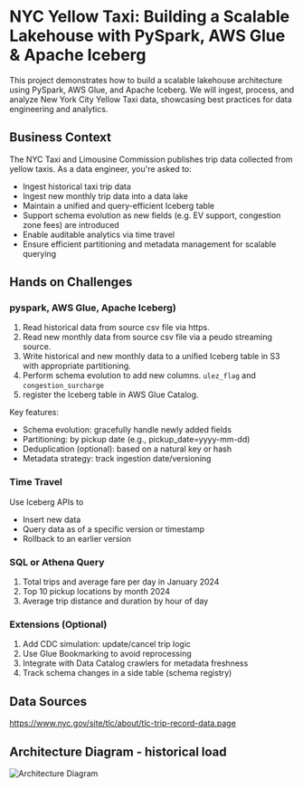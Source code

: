 # NYC Yellow Taxi: Building a Scalable Lakehouse with PySpark, AWS Glue & Apache Iceberg
This project demonstrates how to build a scalable lakehouse architecture using PySpark, AWS Glue, and Apache Iceberg. We will ingest, process, and analyze New York City Yellow Taxi data, showcasing best practices for data engineering and analytics.

## Business Context
The NYC Taxi and Limousine Commission publishes trip data collected from yellow taxis. As a data engineer, you're asked to:

- Ingest historical taxi trip data
- Ingest new monthly trip data into a data lake
- Maintain a unified and query-efficient Iceberg table
- Support schema evolution as new fields (e.g. EV support, congestion zone fees) are introduced
- Enable auditable analytics via time travel
- Ensure efficient partitioning and metadata management for scalable querying

## Hands on Challenges
### pyspark, AWS Glue, Apache Iceberg)
1. Read historical data from source csv file via https.
2. Read new monthly data from source csv file via a peudo streaming source.
3. Write historical and new monthly data to a unified Iceberg table in S3 with appropriate partitioning.
4. Perform schema evolution to add new columns. `ulez_flag` and `congestion_surcharge`
5. register the Iceberg table in AWS Glue Catalog.

Key features:
- Schema evolution: gracefully handle newly added fields
- Partitioning: by pickup date (e.g., pickup_date=yyyy-mm-dd)
- Deduplication (optional): based on a natural key or hash
- Metadata strategy: track ingestion date/versioning

### Time Travel
Use Iceberg APIs to
  - Insert new data
  - Query data as of a specific version or timestamp
  - Rollback to an earlier version

### SQL or Athena Query
1. Total trips and average fare per day in January 2024
2. Top 10 pickup locations by month 2024
3. Average trip distance and duration by hour of day

### Extensions (Optional)
1. Add CDC simulation: update/cancel trip logic
2. Use Glue Bookmarking to avoid reprocessing
3. Integrate with Data Catalog crawlers for metadata freshness
4. Track schema changes in a side table (schema registry)

## Data Sources
https://www.nyc.gov/site/tlc/about/tlc-trip-record-data.page


## Architecture Diagram - historical load
![Architecture Diagram](docs/nyc-taxi-lakehouse-architecture.png)